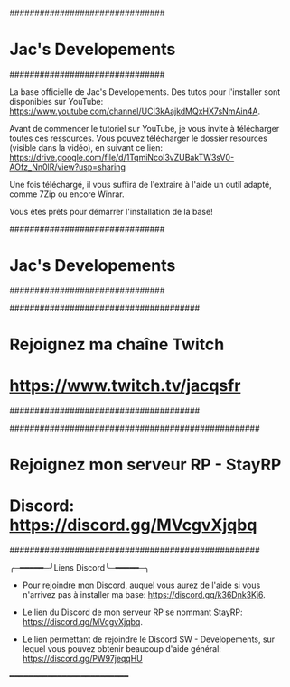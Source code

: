 ###############################
#     Jac's Developements     #
###############################

La base officielle de Jac's Developements. Des tutos pour l'installer sont disponibles sur YouTube: https://www.youtube.com/channel/UCI3kAajkdMQxHX7sNmAin4A.

Avant de commencer le tutoriel sur YouTube, je vous invite à télécharger toutes ces ressources. Vous pouvez télécharger le dossier resources (visible dans la vidéo), en suivant ce lien: https://drive.google.com/file/d/1TqmiNcol3vZUBakTW3sV0-AOfz_Nn0lR/view?usp=sharing

Une fois téléchargé, il vous suffira de l'extraire à l'aide un outil adapté, comme 7Zip ou encore Winrar.

Vous êtes prêts pour démarrer l'installation de la base!

###############################
#     Jac's Developements     #
###############################

######################################
#     Rejoignez ma chaîne Twitch     #
#     https://www.twitch.tv/jacqsfr  #
######################################

##################################################
#     Rejoignez mon serveur RP - StayRP          #
#     Discord: https://discord.gg/MVcgvXjqbq     #
##################################################

╭─━━━━━─╯Liens Discord╰─━━━━━─╮

- Pour rejoindre mon Discord, auquel vous aurez de l'aide si vous n'arrivez pas à installer ma base: https://discord.gg/k36Dnk3Kj6.

- Le lien du Discord de mon serveur RP se nommant StayRP: https://discord.gg/MVcgvXjqbq.

- Le lien permettant de rejoindre le Discord SW - Developements, sur lequel vous pouvez obtenir beaucoup d'aide général: https://discord.gg/PW97jeqqHU

━━━━━━━━━━━━━━━━━━━━━━━━━

